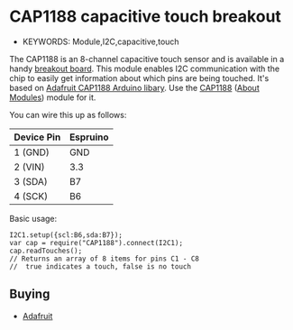 <!--- Copyright (c) 2015 Andrew Nicolaou. See the file LICENSE for copying permission. -->
CAP1188 capacitive touch breakout
=================================

* KEYWORDS: Module,I2C,capacitive,touch

The CAP1188 is an 8-channel capacitive touch sensor and is available in a handy [breakout board](https://www.adafruit.com/products/1602). This module enables I2C communication with the chip to easily get information about which pins are being touched. It's based on [Adafruit CAP1188 Arduino libary](https://github.com/adafruit/Adafruit_CAP1188_Library). Use the [CAP1188](/modules/CAP1188.js) ([About Modules](/Modules)) module for it.

You can wire this up as follows:

| Device Pin | Espruino |
| ---------- | -------- |
| 1 (GND)    | GND      |
| 2 (VIN)    | 3.3      |
| 3 (SDA)    | B7       |
| 4 (SCK)    | B6       |

Basic usage:

```
I2C1.setup({scl:B6,sda:B7});
var cap = require("CAP1188").connect(I2C1);
cap.readTouches();
// Returns an array of 8 items for pins C1 - C8
//  true indicates a touch, false is no touch
```

Buying
-----

* [Adafruit](https://www.adafruit.com/products/1602)
